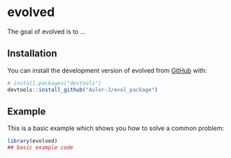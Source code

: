 
# evolved

<!-- badges: start -->
<!-- badges: end -->

The goal of evolved is to ...

## Installation

You can install the development version of evolved from [GitHub](https://github.com/) with:

``` r
# install.packages("devtools")
devtools::install_github("Auler-J/evol_package")
```

## Example

This is a basic example which shows you how to solve a common problem:

``` r
library(evolved)
## basic example code
```

